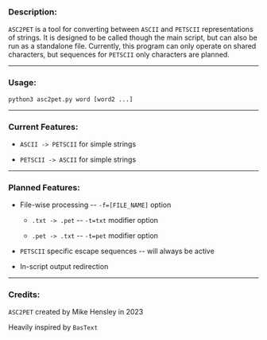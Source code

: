 ### Description:

`ASC2PET` is a tool for converting between `ASCII` and `PETSCII` representations of strings. It is designed to be called though the main script, but can also be run as a standalone file. Currently, this program can only operate on shared characters, but sequences for `PETSCII` only characters are planned.

---

### Usage:

`python3 asc2pet.py word [word2 ...]`

---

### Current Features:

- `ASCII -> PETSCII` for simple strings

- `PETSCII -> ASCII` for simple strings

---

### Planned Features:

- File-wise processing -- `-f=[FILE_NAME]` option
  
  - `.txt -> .pet` -- `-t=txt` modifier option
  
  - `.pet -> .txt` -- `-t=pet` modifier option

- `PETSCII` specific escape sequences -- will always be active

- In-script output redirection

---

### Credits:

`ASC2PET` created by Mike Hensley in 2023

Heavily inspired by `BasText`
